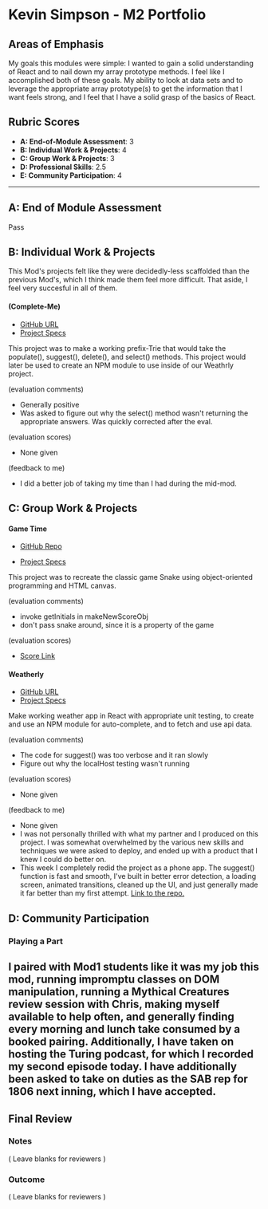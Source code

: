 # Kevin Simpson - M2 Portfolio

## Areas of Emphasis

My goals this modules were simple: I wanted to gain a solid understanding of React and to nail down my array prototype methods. I feel like I accomplished both of these goals. My ability to look at data sets and to leverage the appropriate array prototype(s) to get the information that I want feels strong, and I feel that I have a solid grasp of the basics of React.

## Rubric Scores

* **A: End-of-Module Assessment**: 3
* **B: Individual Work & Projects**: 4
* **C: Group Work & Projects**: 3
* **D: Professional Skills**: 2.5
* **E: Community Participation**: 4

-----------------------

## A: End of Module Assessment

Pass

## B: Individual Work & Projects

This Mod's projects felt like they were decidedly-less scaffolded than the previous Mod's, which I think made them feel more difficult. That aside, I feel very succesful in all of them.

#### (Complete-Me)

* [GitHub URL](https://github.com/relasine/complete-me)
* [Project Specs](http://frontend.turing.io/projects/complete-me.html)

This project was to make a working prefix-Trie that would take the populate(), suggest(), delete(), and select() methods. This project would later be used to create an NPM module to use inside of our Weathrly project.

(evaluation comments)
* Generally positive
* Was asked to figure out why the select() method wasn't returning the appropriate answers. Was quickly corrected after the eval.

(evaluation scores)
* None given

(feedback to me)
* I did a better job of taking my time than I had during the mid-mod.

## C: Group Work & Projects

#### Game Time

* [GitHub Repo](https://www.github.com/colehart/game-time)

* [Project Specs](http://frontend.turing.io/projects/game-time.html)

This project was to recreate the classic game Snake using object-oriented programming and HTML canvas.

(evaluation comments)
* invoke getInitials in makeNewScoreObj
* don't pass snake around, since it is a property of the game

(evaluation scores)
* [Score Link](https://github.com/turingschool/front-end-submissions-public/blob/master/1806/mod-2/game-time/kevins-cole.md)

#### Weatherly

* [GitHub URL]()
* [Project Specs](http://frontend.turing.io/projects/weathrly.html)

Make working weather app in React with appropriate unit testing, to create and use an NPM module for auto-complete, and to fetch and use api data.

(evaluation comments)
* The code for suggest() was too verbose and it ran slowly
* Figure out why the localHost testing wasn't running

(evaluation scores)
* None given

(feedback to me)
* None given
* I was not personally thrilled with what my partner and I produced on this project. I was somewhat overwhelmed by the various new skills and techniques we were asked to deploy, and ended up with a product that I knew I could do better on.
* This week I completely redid the project as a phone app. The suggest() function is fast and smooth, I've built in better error detection, a loading screen, animated transitions, cleaned up the UI, and just generally made it far better than my first attempt. [Link to the repo.](https://github.com/relasine/nmbus)

## D: Community Participation

### Playing a Part

I paired with Mod1 students like it was my job this mod, running impromptu classes on DOM manipulation, running a Mythical Creatures review session with Chris, making myself available to help often, and generally finding every morning and lunch take consumed by a booked pairing. Additionally, I have taken on hosting the Turing podcast, for which I recorded my second episode today. I have additionally been asked to take on duties as the SAB rep for 1806 next inning, which I have accepted.
------------------

## Final Review

### Notes

( Leave blanks for reviewers )

### Outcome

( Leave blanks for reviewers )
